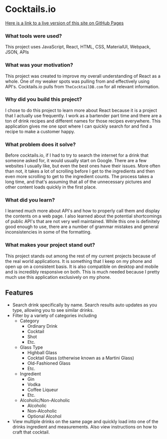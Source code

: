 # Cocktails.io

[Here is a link to a live version of this site on GitHub Pages](https://tylershanks.github.io/cocktails.io/)

### What tools were used?

This project uses JavaScript, React, HTML, CSS, MaterialUI, Webpack, JSON, APIs

### What was your motivation?

This project was created to improve my overall understanding of React as a whole. One of my weaker spots was pulling from and effectively using API's. Cocktails.io pulls from `TheCocktailDB.com` for all relevant information.

### Why did you build this project?

I chose to do this project to learn more about React because it is a project that I actually use frequently. I work as a bartender part time and there are a ton of drink recipes and different names for those recipes everywhere. This application gives me one spot where I can quickly search for and find a recipe to make a customer happy.

### What problem does it solve?

Before cocktails.io, if I had to try to search the internet for a drink that someone asked for, it would usually start on Google. There are a few websites I usually like, but even the best ones have their issues. More often than not, it takes a lot of scrolling before I get to the ingredients and then even more scrolling to get to the ingredient counts. The process takes a long time, and that's assuming that all of the unnecessary pictures and other content loads quickly in the first place.  

### What did you learn?

I learned much more about API's and how to properly call them and display the contents on a web page. I also learned about the potential shortcomings of public API's that are not very well maintained. While this one is definitely good enough to use, there are a number of grammar mistakes and general inconsistencies in some of the formatting.

### What makes your project stand out?

This project stands out among the rest of my current projects because of the real world applications. It is something that I keep on my phone and open up on a consistent basis. It is also compatible on desktop and mobile and is incredibly responsive on both. This is much needed because I pretty much use this application exclusively on my phone.

## Features
  - Search drink specifically by name. Search results auto updates as you type, allowing you to see similar drinks.
  - Filter by a variety of categories including
    - Category
      - Ordinary Drink
      - Cocktail
      - Shot
      - Etc.
    - Glass Type
      - Highball Glass
      - Cocktail Glass (otherwise known as a Martini Glass)
      - Old-Fashioned Glass
      - Etc.
    - Ingredient
      - Gin
      - Vodka
      - Coffee Liqueur
      - Etc.
    - Alcoholic/Non-Alcoholic
      - Alcoholic
      - Non-Alcoholic
      - Optional Alcohol
  - View multiple drinks on the same page and quickly load into one of the drinks ingredient and measurements. Also view instructions on how to craft that cocktail.
